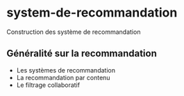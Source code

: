 # system-de-recommandation
Construction des système de recommandation

## Généralité sur la recommandation

* Les systèmes de recommandation
* La recommandation par contenu
* Le filtrage collaboratif

